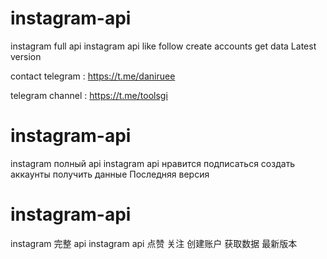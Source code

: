 # instagram-api
instagram full api instagram api like follow create accounts get data Latest version

contact telegram : https://t.me/daniruee

telegram channel : https://t.me/toolsgi


# instagram-api
instagram полный api instagram api нравится подписаться создать аккаунты получить данные Последняя версия

# instagram-api
instagram 完整 api instagram api 点赞 关注 创建账户 获取数据 最新版本
